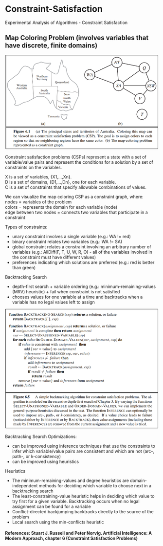 # Constraint-Satisfaction
Experimental Analysis of Algorithms - Constraint Satisfaction

## Map Coloring Problem (involves variables that have discrete, finite domains)
![map example](img-readme/map.PNG)


Constraint satisfaction problems (CSPs) represent a state with a set of variable/value
pairs and represent the conditions for a solution by a set of constraints on the variables.

X is a set of variables, {X1,...,Xn}. <br>
D is a set of domains, {D1,...,Dn}, one for each variable. <br>
C is a set of constraints that specify allowable combinations of values. <br>


We can visualize the map coloring CSP as a constraint graph, where: <br>
nodes = variables of the problem <br>
colors = represents the domain for each variable (node) <br> 
edge between two nodes = connects two variables that participate in a constraint <br>

Types of constraints: <br>
- unary constraint involves a single variable (e.g.: WA != red)
- binary constraint relates two variables (e.g.: WA != SA)
- global constraint relates a constraint involving an arbitrary number of variables (e.g.: AllDiff(F, T, U, W, R, O) - all of the
variables involved in the constraint must have different values)
- preferences indicating which solutions are preferred (e.g.: red is better than green)


Backtracking Search
- depth-first search + variable ordering (e.g.: minimum-remaining-values (MRV) heuristic) + fail when constraint is not satisfied 
- chooses values for one variable at a time and backtracks when a variable has no legal values left to assign


![backtracking search algorithm](img-readme/bkt.PNG)

Backtracking Search Optimizations:
- can be improved using inference techniques that use the constraints to infer which variable/value pairs
are consistent and which are not (arc-, path-, or k-consistency)
- can be improved using heuristics

Heuristics
- The minimum-remaining-values and degree heuristics are domain-independent methods for deciding which variable to choose next in a backtracking search
- The least-constraining-value heuristic helps in deciding which value to try first for a given variable. Backtracking occurs when no legal assignment can be found for a variable
- Conflict-directed backjumping backtracks directly to the source of the problem
- Local search using the min-conflicts heuristic


#### References: Stuart J. Russell and Peter Norvig. Artificial Intelligence: A Modern Approach, chapter 6 (Constraint Satisfaction Problems)

